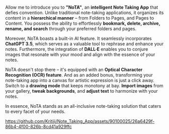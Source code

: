 Allow me to introduce you to **"NoTA"**, an **intelligent Note Taking App** that defies convention. Unlike traditional note-taking applications, it organizes its content in a **hierarchical manner** – from Folders to Pages, and Pages to Content. You possess the ability to effortlessly **bookmark, delete, archive, rename, and search** through your preferred folders and pages.

Moreover, NoTA boasts a built-in AI feature. It seamlessly incorporates **ChatGPT 3.5**, which serves as a valuable tool to rephrase and enhance your notes. Furthermore, the integration of **DALL·E** enables you to conjure images that resonate with your mood and align with the essence of your notes. 

NoTA doesn't stop there – it's equipped with an **Optical Character Recognition (OCR) feature**. And as an added bonus, transforming your note-taking app into a canvas for artistic expression is just a click away. Switch to a **drawing mode** that keeps monotony at bay. **Import images** from your gallery, **tweak backgrounds**, and **adjust text** to harmonize with your notes.

In essence, NoTA stands as an all-inclusive note-taking solution that caters to every facet of your needs.


https://github.com/Kritiji/Note_Taking_App/assets/90100025/26a6429f-86b4-4f00-826b-8cd41a929ffc

